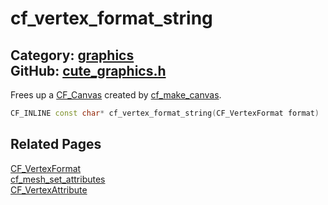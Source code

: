 [](../header.md ':include')

# cf_vertex_format_string

Category: [graphics](/api_reference?id=graphics)  
GitHub: [cute_graphics.h](https://github.com/RandyGaul/cute_framework/blob/master/include/cute_graphics.h)  
---

Frees up a [CF_Canvas](/graphics/cf_canvas.md) created by [cf_make_canvas](/graphics/cf_make_canvas.md).

```cpp
CF_INLINE const char* cf_vertex_format_string(CF_VertexFormat format)
```

## Related Pages

[CF_VertexFormat](/graphics/cf_vertexformat.md)  
[cf_mesh_set_attributes](/graphics/cf_mesh_set_attributes.md)  
[CF_VertexAttribute](/graphics/cf_vertexattribute.md)  
